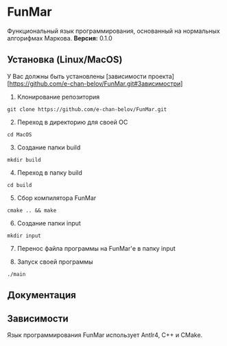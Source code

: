 # FunMar
Функциональный язык программирования, основанный на нормальных алгорифмах Маркова.
**Версия:** 0.1.0

<!--Установка-->
## Установка (Linux/MacOS)
У Вас должны быть установлены [зависимости проекта][https://github.com/e-chan-belov/FunMar.git#Зависимостри]

1. Клонирование репозитория

```git clone https://github.com/e-chan-belov/FunMar.git```

2. Переход в директорию для своей ОС

```cd MacOS```

3. Создание папки build

```mkdir build```

4. Переход в папку build

```cd build```

5. Сбор компилятора FunMar

```cmake .. && make```

6. Создание папки input

```mkdir input```

7. Перенос файла программы на FunMar'е в папку input

8. Запуск своей программы

```./main```

<!--Пользовательская документация-->
## Документация

<!--Зависимости-->
## Зависимости
Язык программирования FunMar использует Antlr4, C++ и CMake.
